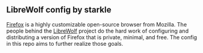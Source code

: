 ## LibreWolf config by starkle
[Firefox](https://www.mozilla.org/en-US/firefox/new/) is a highly customizable open-source browser from Mozilla. The people behind the [LibreWolf](https://librewolf.net/docs/features/) project do the hard work of configuring and distributing a version of Firefox that is private, minimal, and free. The config in this repo aims to further realize those goals.
